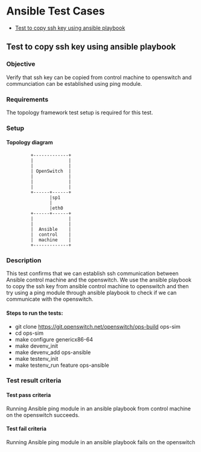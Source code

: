 # Ansible Test Cases

- [Test to copy ssh key using ansible playbook](#test-to-copy-ssh-key-using-ansible-playbook)

## Test to copy ssh key using ansible playbook
### Objective
Verify that ssh key can be copied from control machine to openswitch and
communciation can be established using ping module.

### Requirements
The topology framework test setup is required for this test.

### Setup

#### Topology diagram

```
         +-------------+
         |             |
         |             |
         | OpenSwitch  |
         |             |
         |             |
         |             |
         +------+------+
                |sp1
                |
                |eth0
         +------+------+
         |             |
         |             |
         |  Ansible    |
         |  control    |
         |  machine    |
         +-------------+

```

### Description
This test confirms that we can establish ssh communication between Ansible
control machine and the openswitch. We use the ansible playbook to copy
the ssh key from ansible control machine to openswitch and then try
using a ping module through ansible playbook to check if we can communicate
with the openswitch.

#### Steps to run the tests:
- git clone https://git.openswitch.net/openswitch/ops-build  ops-sim
- cd ops-sim
- make configure genericx86-64
- make devenv_init
- make devenv_add ops-ansible
- make testenv_init
- make testenv_run feature ops-ansible
    

### Test result criteria
#### Test pass criteria
Running Ansible ping module in an ansible playbook from control machine
on the openswitch succeeds.
#### Test fail criteria
Running Ansible ping module in an ansible playbook fails on the openswitch
